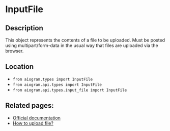 # InputFile

## Description

This object represents the contents of a file to be uploaded. Must be posted using multipart/form-data in the usual way that files are uploaded via the browser.




## Location

- `from aiogram.types import InputFile`
- `from aiogram.api.types import InputFile`
- `from aiogram.api.types.input_file import InputFile`

## Related pages:
- [Official documentation](https://core.telegram.org/bots/api#inputfile)
- [How to upload file?](../sending_files.md)
